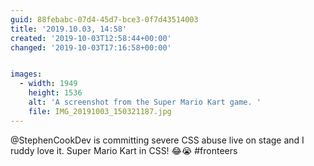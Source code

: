```yaml
---
guid: 88febabc-07d4-45d7-bce3-0f7d43514003
title: '2019.10.03, 14:58'
created: '2019-10-03T12:58:44+00:00'
changed: '2019-10-03T17:16:58+00:00'


images:
  - width: 1949
    height: 1536
    alt: 'A screenshot from the Super Mario Kart game. '
    file: IMG_20191003_150321187.jpg
---
```


@StephenCookDev is committing severe CSS abuse live on stage and I ruddy love it. Super Mario Kart in CSS! 😂😭 #fronteers
